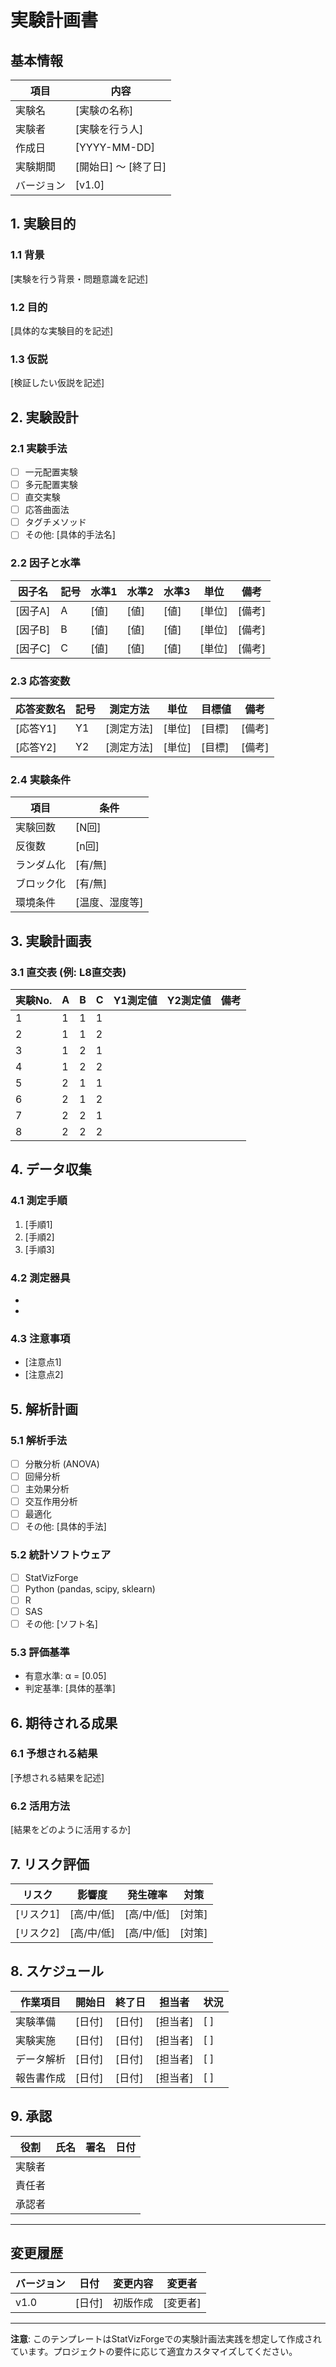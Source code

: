 # 実験計画書

## 基本情報

| 項目 | 内容 |
|------|------|
| 実験名 | [実験の名称] |
| 実験者 | [実験を行う人] |
| 作成日 | [YYYY-MM-DD] |
| 実験期間 | [開始日] ～ [終了日] |
| バージョン | [v1.0] |

## 1. 実験目的

### 1.1 背景
[実験を行う背景・問題意識を記述]

### 1.2 目的
[具体的な実験目的を記述]

### 1.3 仮説
[検証したい仮説を記述]

## 2. 実験設計

### 2.1 実験手法
- [ ] 一元配置実験
- [ ] 多元配置実験
- [ ] 直交実験
- [ ] 応答曲面法
- [ ] タグチメソッド
- [ ] その他: [具体的手法名]

### 2.2 因子と水準

| 因子名 | 記号 | 水準1 | 水準2 | 水準3 | 単位 | 備考 |
|--------|------|-------|-------|-------|------|------|
| [因子A] | A | [値] | [値] | [値] | [単位] | [備考] |
| [因子B] | B | [値] | [値] | [値] | [単位] | [備考] |
| [因子C] | C | [値] | [値] | [値] | [単位] | [備考] |

### 2.3 応答変数

| 応答変数名 | 記号 | 測定方法 | 単位 | 目標値 | 備考 |
|------------|------|----------|------|--------|------|
| [応答Y1] | Y1 | [測定方法] | [単位] | [目標] | [備考] |
| [応答Y2] | Y2 | [測定方法] | [単位] | [目標] | [備考] |

### 2.4 実験条件

| 項目 | 条件 |
|------|------|
| 実験回数 | [N回] |
| 反復数 | [n回] |
| ランダム化 | [有/無] |
| ブロック化 | [有/無] |
| 環境条件 | [温度、湿度等] |

## 3. 実験計画表

### 3.1 直交表 (例: L8直交表)

| 実験No. | A | B | C | Y1測定値 | Y2測定値 | 備考 |
|---------|---|---|---|----------|----------|------|
| 1 | 1 | 1 | 1 |  |  |  |
| 2 | 1 | 1 | 2 |  |  |  |
| 3 | 1 | 2 | 1 |  |  |  |
| 4 | 1 | 2 | 2 |  |  |  |
| 5 | 2 | 1 | 1 |  |  |  |
| 6 | 2 | 1 | 2 |  |  |  |
| 7 | 2 | 2 | 1 |  |  |  |
| 8 | 2 | 2 | 2 |  |  |  |

## 4. データ収集

### 4.1 測定手順
1. [手順1]
2. [手順2]
3. [手順3]

### 4.2 測定器具
- [器具1]: [仕様]
- [器具2]: [仕様]

### 4.3 注意事項
- [注意点1]
- [注意点2]

## 5. 解析計画

### 5.1 解析手法
- [ ] 分散分析 (ANOVA)
- [ ] 回帰分析
- [ ] 主効果分析
- [ ] 交互作用分析
- [ ] 最適化
- [ ] その他: [具体的手法]

### 5.2 統計ソフトウェア
- [ ] StatVizForge
- [ ] Python (pandas, scipy, sklearn)
- [ ] R
- [ ] SAS
- [ ] その他: [ソフト名]

### 5.3 評価基準
- 有意水準: α = [0.05]
- 判定基準: [具体的基準]

## 6. 期待される成果

### 6.1 予想される結果
[予想される結果を記述]

### 6.2 活用方法
[結果をどのように活用するか]

## 7. リスク評価

| リスク | 影響度 | 発生確率 | 対策 |
|--------|--------|----------|------|
| [リスク1] | [高/中/低] | [高/中/低] | [対策] |
| [リスク2] | [高/中/低] | [高/中/低] | [対策] |

## 8. スケジュール

| 作業項目 | 開始日 | 終了日 | 担当者 | 状況 |
|----------|--------|--------|--------|------|
| 実験準備 | [日付] | [日付] | [担当者] | [ ] |
| 実験実施 | [日付] | [日付] | [担当者] | [ ] |
| データ解析 | [日付] | [日付] | [担当者] | [ ] |
| 報告書作成 | [日付] | [日付] | [担当者] | [ ] |

## 9. 承認

| 役割 | 氏名 | 署名 | 日付 |
|------|------|------|------|
| 実験者 |  |  |  |
| 責任者 |  |  |  |
| 承認者 |  |  |  |

---

## 変更履歴

| バージョン | 日付 | 変更内容 | 変更者 |
|------------|------|----------|--------|
| v1.0 | [日付] | 初版作成 | [変更者] |

---

**注意**: このテンプレートはStatVizForgeでの実験計画法実践を想定して作成されています。プロジェクトの要件に応じて適宜カスタマイズしてください。
